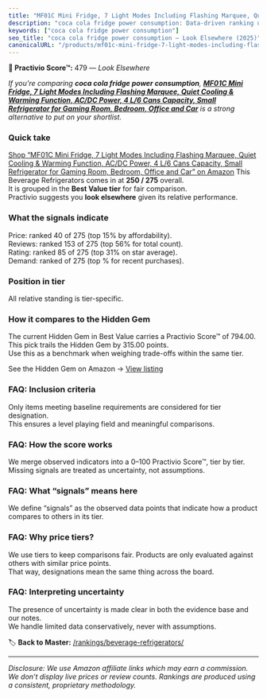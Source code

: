 ```yaml
---
title: "MF01C Mini Fridge, 7 Light Modes Including Flashing Marquee, Quiet Cooling & Warming Function, AC/DC Power, 4 L/6 Cans Capacity, Small Refrigerator for Gaming Room, Bedroom, Office and Car"
description: "coca cola fridge power consumption: Data-driven ranking using the Practivio Score™. Positioned by quality, value, demand, findability, momentum."
keywords: ["coca cola fridge power consumption"]
seo_title: "coca cola fridge power consumption — Look Elsewhere (2025)"
canonicalURL: "/products/mf01c-mini-fridge-7-light-modes-including-flashing-marquee-quiet-cooling-warming-function-acdc-power-4-l6-cans-capacity-small-refrigerator-for-gaming-room-bedroom-office-and-car-B0F6VB96Z2/"
---
```


**🚫 Practivio Score™:** 479 — _Look Elsewhere_


*If you're comparing **coca cola fridge power consumption**, **[MF01C Mini Fridge, 7 Light Modes Including Flashing Marquee, Quiet Cooling & Warming Function, AC/DC Power, 4 L/6 Cans Capacity, Small Refrigerator for Gaming Room, Bedroom, Office and Car](https://www.amazon.com/dp/B0F6VB96Z2?tag=practivio-20)** is a strong alternative to put on your shortlist.*
### Quick take
[Shop “MF01C Mini Fridge, 7 Light Modes Including Flashing Marquee, Quiet Cooling & Warming Function, AC/DC Power, 4 L/6 Cans Capacity, Small Refrigerator for Gaming Room, Bedroom, Office and Car” on Amazon](https://www.amazon.com/dp/B0F6VB96Z2?tag=practivio-20)
This Beverage Refrigerators comes in at **250 / 275** overall.  
It is grouped in the **Best Value tier** for fair comparison.  
Practivio suggests you **look elsewhere** given its relative performance.

### What the signals indicate
Price: ranked 40 of 275 (top 15% by affordability).  
Reviews: ranked 153 of 275 (top 56% for total count).  
Rating: ranked 85 of 275 (top 31% on star average).  
Demand: ranked  of 275 (top % for recent purchases).

### Position in tier
All relative standing is tier-specific.

### How it compares to the Hidden Gem
The current Hidden Gem in Best Value carries a Practivio Score™ of 794.00.  
This pick trails the Hidden Gem by 315.00 points.  
Use this as a benchmark when weighing trade-offs within the same tier.  

See the Hidden Gem on Amazon → [View listing](https://www.amazon.com/dp/B00IR8H55A?tag=practivio-20)

### FAQ: Inclusion criteria
Only items meeting baseline requirements are considered for tier designation.  
This ensures a level playing field and meaningful comparisons.

### FAQ: How the score works
We merge observed indicators into a 0–100 Practivio Score™, tier by tier.  
Missing signals are treated as uncertainty, not assumptions.

### FAQ: What “signals” means here
We define “signals” as the observed data points that indicate how a product compares to others in its tier.

### FAQ: Why price tiers?
We use tiers to keep comparisons fair. Products are only evaluated against others with similar price points.  
That way, designations mean the same thing across the board.

### FAQ: Interpreting uncertainty
The presence of uncertainty is made clear in both the evidence base and our notes.  
We handle limited data conservatively, never with assumptions.


🏷️ **Back to Master:** [/rankings/beverage-refrigerators/](/rankings/beverage-refrigerators/)

---
_Disclosure: We use Amazon affiliate links which may earn a commission. We don’t display live prices or review counts. Rankings are produced using a consistent, proprietary methodology._
